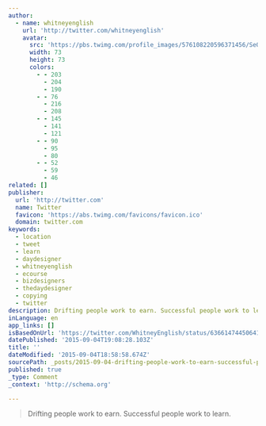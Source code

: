 ```yaml
---
author:
  - name: whitneyenglish
    url: 'http://twitter.com/whitneyenglish'
    avatar:
      src: 'https://pbs.twimg.com/profile_images/576108220596371456/SeQ2P3oG_bigger.jpeg'
      width: 73
      height: 73
      colors:
        - - 203
          - 204
          - 190
        - - 76
          - 216
          - 208
        - - 145
          - 141
          - 121
        - - 90
          - 95
          - 80
        - - 52
          - 59
          - 46
related: []
publisher:
  url: 'http://twitter.com'
  name: Twitter
  favicon: 'https://abs.twimg.com/favicons/favicon.ico'
  domain: twitter.com
keywords:
  - location
  - tweet
  - learn
  - daydesigner
  - whitneyenglish
  - ecourse
  - bizdesigners
  - thedaydesigner
  - copying
  - twitter
description: Drifting people work to earn. Successful people work to learn.
inLanguage: en
app_links: []
isBasedOnUrl: 'https://twitter.com/WhitneyEnglish/status/636614744506413056'
datePublished: '2015-09-04T19:08:28.103Z'
title: ''
dateModified: '2015-09-04T18:58:58.674Z'
sourcePath: _posts/2015-09-04-drifting-people-work-to-earn-successful-people-work-to-lear.md
published: true
_type: Comment
_context: 'http://schema.org'

---
```

> Drifting people work to earn&period; Successful people work to learn&period;